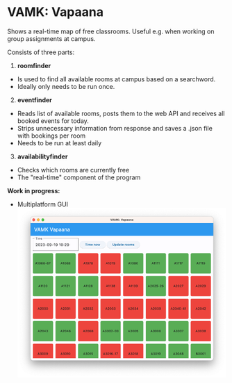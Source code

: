 # VAMK: Vapaana
Shows a real-time map of free classrooms. Useful e.g. when working on group assignments at campus.

Consists of three parts:
1. **roomfinder** 
* Is used to find all available rooms at campus based on a searchword. 
* Ideally only needs to be run once.
2. **eventfinder**
* Reads list of available rooms, posts them to the web API and receives all booked events for today.
* Strips unnecessary information from response and saves a .json file with bookings per room
* Needs to be run at least daily
3. **availabilityfinder**
* Checks which rooms are currently free
* The "real-time" component of the program


**Work in progress:**
* Multiplatform GUI
![](/images/Screenshot%202023-09-19%20at%2016.30.06.png)
